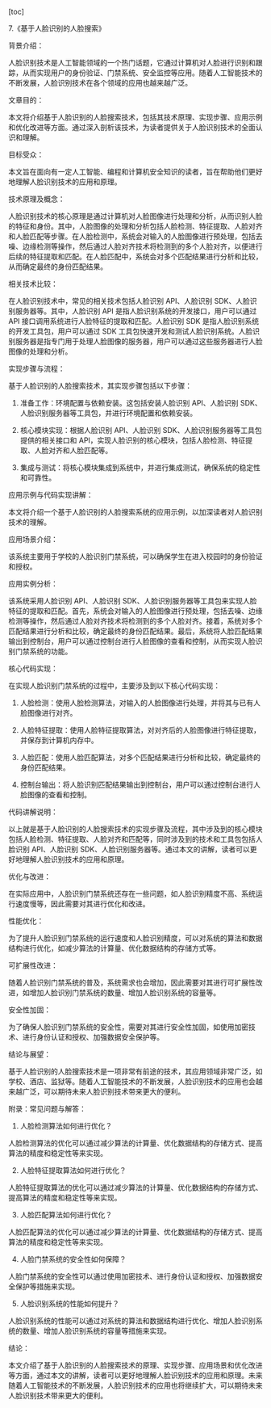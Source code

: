 
[toc]                    
                
                
7.《基于人脸识别的人脸搜索》

背景介绍：

人脸识别技术是人工智能领域的一个热门话题，它通过计算机对人脸进行识别和跟踪，从而实现用户的身份验证、门禁系统、安全监控等应用。随着人工智能技术的不断发展，人脸识别技术在各个领域的应用也越来越广泛。

文章目的：

本文将介绍基于人脸识别的人脸搜索技术，包括其技术原理、实现步骤、应用示例和优化改进等方面。通过深入剖析该技术，为读者提供关于人脸识别技术的全面认识和理解。

目标受众：

本文旨在面向有一定人工智能、编程和计算机安全知识的读者，旨在帮助他们更好地理解人脸识别技术的应用和原理。

技术原理及概念：

人脸识别技术的核心原理是通过计算机对人脸图像进行处理和分析，从而识别人脸的特征和身份。其中，人脸图像的处理和分析包括人脸检测、特征提取、人脸对齐和人脸匹配等步骤。在人脸检测中，系统会对输入的人脸图像进行预处理，包括去噪、边缘检测等操作，然后通过人脸对齐技术将检测到的多个人脸对齐，以便进行后续的特征提取和匹配。在人脸匹配中，系统会对多个匹配结果进行分析和比较，从而确定最终的身份匹配结果。

相关技术比较：

在人脸识别技术中，常见的相关技术包括人脸识别 API、人脸识别 SDK、人脸识别服务器等。其中，人脸识别 API 是指人脸识别系统的开发接口，用户可以通过 API 接口调用系统进行人脸特征的提取和匹配。人脸识别 SDK 是指人脸识别系统的开发工具包，用户可以通过 SDK 工具包快速开发和测试人脸识别系统。人脸识别服务器是指专门用于处理人脸图像的服务器，用户可以通过这些服务器进行人脸图像的处理和分析。

实现步骤与流程：

基于人脸识别的人脸搜索技术，其实现步骤包括以下步骤：

1. 准备工作：环境配置与依赖安装。这包括安装人脸识别 API、人脸识别 SDK、人脸识别服务器等工具包，并进行环境配置和依赖安装。

2. 核心模块实现：根据人脸识别 API、人脸识别 SDK、人脸识别服务器等工具包提供的相关接口和 API，实现人脸识别的核心模块，包括人脸检测、特征提取、人脸对齐和人脸匹配等。

3. 集成与测试：将核心模块集成到系统中，并进行集成测试，确保系统的稳定性和可靠性。

应用示例与代码实现讲解：

本文将介绍一个基于人脸识别的人脸搜索系统的应用示例，以加深读者对人脸识别技术的理解。

应用场景介绍：

该系统主要用于学校的人脸识别门禁系统，可以确保学生在进入校园时的身份验证和授权。

应用实例分析：

该系统采用人脸识别 API、人脸识别 SDK、人脸识别服务器等工具包来实现人脸特征的提取和匹配。首先，系统会对输入的人脸图像进行预处理，包括去噪、边缘检测等操作，然后通过人脸对齐技术将检测到的多个人脸对齐。接着，系统对多个匹配结果进行分析和比较，确定最终的身份匹配结果。最后，系统将人脸匹配结果输出到控制台，用户可以通过控制台进行人脸图像的查看和控制，从而实现人脸识别门禁系统的功能。

核心代码实现：

在实现人脸识别门禁系统的过程中，主要涉及到以下核心代码实现：

1. 人脸检测：使用人脸检测算法，对输入的人脸图像进行处理，并将其与已有人脸图像进行对齐。

2. 人脸特征提取：使用人脸特征提取算法，对对齐后的人脸图像进行特征提取，并保存到计算机内存中。

3. 人脸匹配：使用人脸匹配算法，对多个匹配结果进行分析和比较，确定最终的身份匹配结果。

4. 控制台输出：将人脸识别匹配结果输出到控制台，用户可以通过控制台进行人脸图像的查看和控制。

代码讲解说明：

以上就是基于人脸识别的人脸搜索技术的实现步骤及流程，其中涉及到的核心模块包括人脸检测、特征提取、人脸对齐和匹配等，同时涉及到的技术和工具包包括人脸识别 API、人脸识别 SDK、人脸识别服务器等。通过本文的讲解，读者可以更好地理解人脸识别技术的应用和原理。

优化与改进：

在实际应用中，人脸识别门禁系统还存在一些问题，如人脸识别精度不高、系统运行速度慢等，因此需要对其进行优化和改进。

性能优化：

为了提升人脸识别门禁系统的运行速度和人脸识别精度，可以对系统的算法和数据结构进行优化，如减少算法的计算量、优化数据结构的存储方式等。

可扩展性改进：

随着人脸识别门禁系统的普及，系统需求也会增加，因此需要对其进行可扩展性改进，如增加人脸识别门禁系统的数量、增加人脸识别系统的容量等。

安全性加固：

为了确保人脸识别门禁系统的安全性，需要对其进行安全性加固，如使用加密技术、进行身份认证和授权、加强数据安全保护等。

结论与展望：

基于人脸识别的人脸搜索技术是一项非常有前途的技术，其应用领域非常广泛，如学校、酒店、监狱等。随着人工智能技术的不断发展，人脸识别技术的应用也会越来越广泛，可以期待未来人脸识别技术带来更大的便利。

附录：常见问题与解答：

1. 人脸检测算法如何进行优化？

人脸检测算法的优化可以通过减少算法的计算量、优化数据结构的存储方式、提高算法的精度和稳定性等来实现。

2. 人脸特征提取算法如何进行优化？

人脸特征提取算法的优化可以通过减少算法的计算量、优化数据结构的存储方式、提高算法的精度和稳定性等来实现。

3. 人脸匹配算法如何进行优化？

人脸匹配算法的优化可以通过减少算法的计算量、优化数据结构的存储方式、提高算法的精度和稳定性等来实现。

4. 人脸门禁系统的安全性如何保障？

人脸门禁系统的安全性可以通过使用加密技术、进行身份认证和授权、加强数据安全保护等措施来实现。

5. 人脸识别系统的性能如何提升？

人脸识别系统的性能可以通过对系统的算法和数据结构进行优化、增加人脸识别系统的数量、增加人脸识别系统的容量等措施来实现。

结论：

本文介绍了基于人脸识别的人脸搜索技术的原理、实现步骤、应用场景和优化改进等方面，通过本文的讲解，读者可以更好地理解人脸识别技术的应用和原理。未来随着人工智能技术的不断发展，人脸识别技术的应用也将继续扩大，可以期待未来人脸识别技术带来更大的便利。

